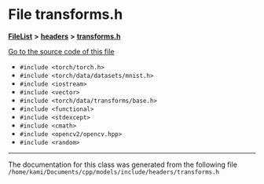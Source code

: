 

# File transforms.h



[**FileList**](files.md) **>** [**headers**](dir_8e6593a601935323ccb6c1a5a439ec0c.md) **>** [**transforms.h**](headers_2transforms_8h.md)

[Go to the source code of this file](headers_2transforms_8h_source.md)



* `#include <torch/torch.h>`
* `#include <torch/data/datasets/mnist.h>`
* `#include <iostream>`
* `#include <vector>`
* `#include <torch/data/transforms/base.h>`
* `#include <functional>`
* `#include <stdexcept>`
* `#include <cmath>`
* `#include <opencv2/opencv.hpp>`
* `#include <random>`


































































------------------------------
The documentation for this class was generated from the following file `/home/kami/Documents/cpp/models/include/headers/transforms.h`

